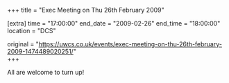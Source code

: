+++
title = "Exec Meeting on Thu 26th February 2009"

[extra]
time = "17:00:00"
end_date = "2009-02-26"
end_time = "18:00:00"
location = "DCS"

original = "https://uwcs.co.uk/events/exec-meeting-on-thu-26th-february-2009-1474489020251/"    
+++

All are welcome to turn up\!

